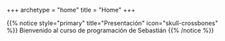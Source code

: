 +++
archetype = "home"
title = "Home"
+++

{{% notice style="primary" title="Presentación" icon="skull-crossbones" %}}
Bienvenido al curso de programación de Sebastián
{{% /notice %}}

